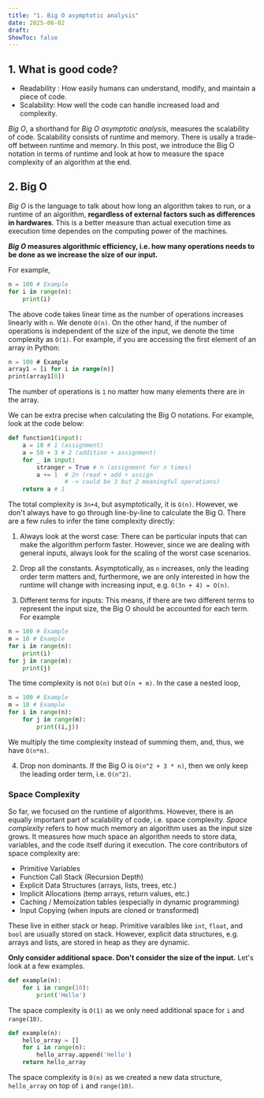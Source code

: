 ```yaml
---
title: "1. Big O asymptotic analysis"
date: 2025-06-02
draft: 
ShowToc: false
---
```


## 1. What is good code?

- Readability : How easily humans can understand, modify, and maintain a piece of code.
- Scalability: How well the code can handle increased load and complexity.

*Big O*, a shorthand for *Big O asymptotic analysis*, measures the scalability of code. Scalability consists of runtime and memory. There is usally a trade-off between runtime and memory. In this post, we introduce the Big O notation in terms of runtime and look at how to measure the space complexity of an algorithm at the end.

## 2. Big O

*Big O* is the language to talk about how long an algorithm takes to run, or a runtime of an algorithm, **regardless of external factors such as differences in hardwares**. This is a better measure than actual execution time as execution time dependes on the computing power of the machines.

***Big O* measures algorithmic efficiency, i.e. how many operations needs to be done as we increase the size of our input.**

For example,

``` python
n = 100 # Example
for i in range(n):
    print(i)
```

The above code takes linear time as the number of operations increases linearly with `n`. We denote `O(n)`.
On the other hand, if the number of operations is independent of the size of the input, we denote the time complexity as `O(1)`. For example, if you are accessing the first element of an array in Python:

``` sql
n = 100 # Example
array1 = [i for i in range(n)]
print(array1[0])
```

The number of operations is `1` no matter how many elements there are in the array.

We can be extra precise when calculating the Big O notations. For example, look at the code below:
``` python
def function1(input):
    a = 10 # 1 (assignment)
    a = 50 + 3 # 2 (addition + assignment)
    for _ in input:
        stranger = True # n (assignment for n times)
        a += 1  # 2n (read + add + assign 
                # -> could be 3 but 2 meaningful operations)
    return a # 1
```

The total complexity is `3n+4`, but asymptotically, it is `O(n)`. However, we don't always have to go through line-by-line to calculate the Big O. There are a few rules to infer the time complexity directly:

1. Always look at the worst case: There can be particular inputs that can make the algorithm perform faster. However, since we are dealing with general inputs, always look for the scaling of the worst case scenarios.
2. Drop all the constants. Asymptotically, as `n` increases, only the leading order term matters and, furthermore, we are only interested in how the runtime will change with increasing input, e.g. `O(3n + 4) = O(n)`.

3. Different terms for inputs: This means, if there are two different terms to represent the input size, the Big O should be accounted for each term. For example

``` python
n = 100 # Example
m = 10 # Example
for i in range(n):
    print(i)
for j in range(m):
    print(j)
```
The time complexity is not `O(n)` but `O(n + m)`. In the case a nested loop,

``` python
n = 100 # Example
m = 10 # Example
for i in range(n):
    for j in range(m):
        print((i,j))
```
We multiply the time complexity instead of summing them, and, thus, we have `O(n*m)`.

4. Drop non dominants. If the Big O is `O(n^2 + 3 * n)`, then we only keep the leading order term, i.e. `O(n^2)`.

### Space Complexity

So far, we focused on the runtime of algorithms. However, there is an equally important part of scalability of code, i.e. space complexity. *Space complexity* refers to how much memory an algorithm uses as the input size grows. It measures how much space an algorithm needs to store data, variables, and the code itself during it execution. The core contributors of space complexity are:

- Primitive Variables
- Function Call Stack (Recursion Depth)
- Explicit Data Structures (arrays, lists, trees, etc.)
- Implicit Allocations (temp arrays, return values, etc.)
- Caching / Memoization tables (especially in dynamic programming)
- Input Copying (when inputs are cloned or transformed)

These live in either stack or heap. Primitive varaibles like `int`, `float`, and `bool` are usually stored on stack. However, explicit data structures, e.g. arrays and lists, are stored in heap as they are dynamic.


**Only consider additional space. Don't consider the size of the input.** Let's look at a few examples.

``` python
def example(n):
    for i in range(10):
        print('Hello')
```
The space complexity is `O(1)` as we only need additional space for `i` and `range(10)`.

``` python
def example(n):
    hello_array = []
    for i in range(n):
        hello_array.append('Hello')
    return hello_array
```
The space complexity is `O(n)` as we created a new data structure, `hello_array` on top of `i` and `range(10)`.

